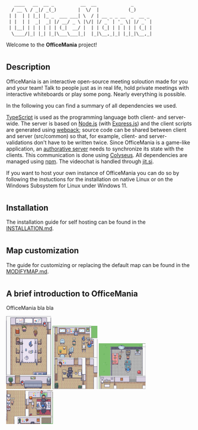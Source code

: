 ```
   ____   __  __ _          __  __             _       
  / __ \ / _|/ _(_)        |  \/  |           (_)      
 | |  | | |_| |_ _  ___ ___| \  / | __ _ _ __  _  __ _ 
 | |  | |  _|  _| |/ __/ _ \ |\/| |/ _` | '_ \| |/ _` |
 | |__| | | | | | | (_|  __/ |  | | (_| | | | | | (_| |
  \____/|_| |_| |_|\___\___|_|  |_|\__,_|_| |_|_|\__,_|
```

Welcome to the **OfficeMania** project! 
#
## Description

OfficeMania is an interactive open-source meeting soloution made for you and your team! Talk to people just as in real life, hold private meetings with interactive whiteboards or play some pong. Nearly everything is possible.

In the following you can find a summary of all dependencies we used.

[TypeScript](https://www.typescriptlang.org/) is used as the programming language both client- and server-wide. The server is based on [Node.js](https://nodejs.org/en/) (with [Express.js](https://expressjs.com/de/)) and the client scripts are generated using [webpack](https://webpack.js.org/); source code can be shared between client and server (src/common) so that, for example, client- and server-validations don't have to be written twice. Since OfficeMania is a game-like application, an [authorative server](https://www.gabrielgambetta.com/client-server-game-architecture.html) needs to synchronize its state with the clients. This communication is done using [Colyseus](https://www.colyseus.io/). All dependencies are managed using [npm](https://www.npmjs.com/). The videochat is handled through [jit.si](https://www.jitsi.org/).

If you want to host your own instance of OfficeMania you can do so by following the instuctions for the installation on native Linux or on the Windows Subsystem for Linux under Windows 11.


#
## Installation

The installation guide for self hosting can be found in the [INSTALLATION.md](INSTALLATION.md).

#
## Map customization

The guide for customizing or replacing the default map can be found in the [MODIFYMAP.md](MODIFYMAP.md).


#
## A brief introduction to OfficeMania

OfficeMania bla bla

<img src="assets/screenshots/meeting.png" alt="drawing" width="24%"/>
<img src="assets/screenshots/office.png" alt="drawing" width="24%"/>
<img src="assets/screenshots/outdoor.png" alt="drawing" width="25%"/>
<img src="assets/screenshots/party.png" alt="drawing" width="25%"/>
